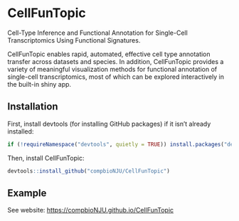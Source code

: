 
# CellFunTopic

<!-- badges: start -->
<!-- badges: end -->

Cell-Type Inference and Functional Annotation for Single-Cell Transcriptomics Using Functional Signatures.


CellFunTopic enables rapid, automated, effective cell type annotation transfer across datasets and species. In addition, CellFunTopic provides a variety of meaningful visualization methods for functional annotation of single-cell transcriptomics, most of which can be explored interactively in the built-in shiny app.

## Installation

First, install devtools (for installing GitHub packages) if it isn’t already installed:

``` r
if (!requireNamespace("devtools", quietly = TRUE)) install.packages("devtools")
```

Then, install CellFunTopic:

``` r
devtools::install_github("compbioNJU/CellFunTopic")
```

## Example

See website: https://compbioNJU.github.io/CellFunTopic




